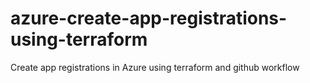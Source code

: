 # azure-create-app-registrations-using-terraform
Create app registrations in Azure using terraform and github workflow
